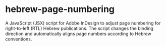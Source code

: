 # hebrew-page-numbering
A JavaScript (JSX) script for Adobe InDesign to adjust page numbering for right-to-left (RTL) Hebrew publications. The script changes the binding direction and automatically aligns page numbers according to Hebrew conventions.
